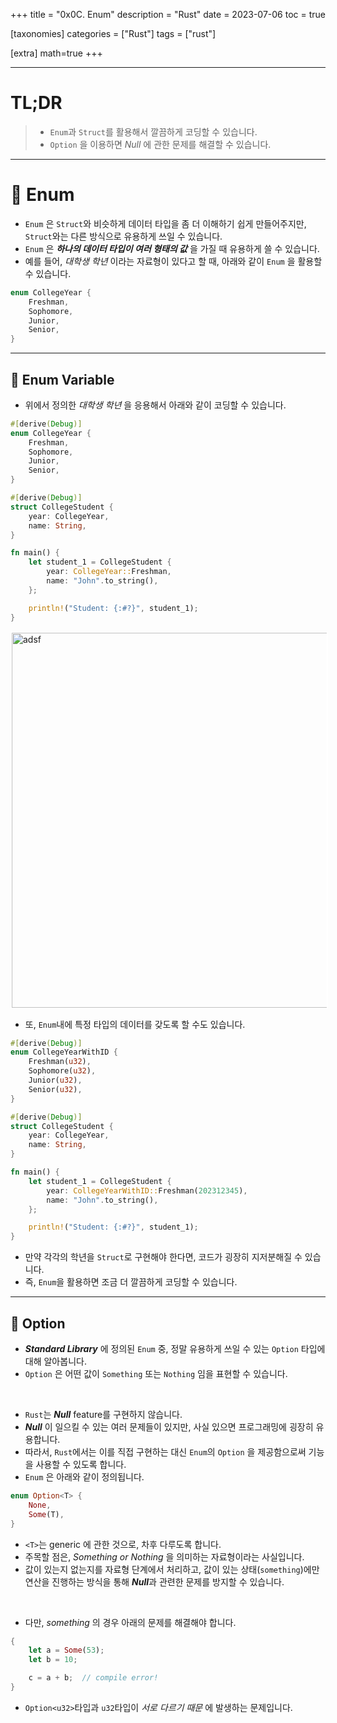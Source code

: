 +++
title = "0x0C. Enum"
description = "Rust"
date = 2023-07-06
toc = true

[taxonomies]
categories = ["Rust"]
tags = ["rust"]

[extra]
math=true
+++

---
# <txtred>**TL;DR**</txtred>
> - `Enum`과 `Struct`를 활용해서 깔끔하게 코딩할 수 있습니다.
> - `Option` 을 이용하면 *Null* 에 관한 문제를 해결할 수 있습니다.

---
# 📌 Enum
- `Enum` 은 `Struct`와 비슷하게 <txtylw>데이터 타입</txtylw>을 좀 더 이해하기 쉽게 만들어주지만, `Struct`와는 다른 방식으로 유용하게 쓰일 수 있습니다.
- `Enum` 은 <txtylw>***하나의 데이터 타입이 여러 형태의 값***</txtylw> 을 가질 때 유용하게 쓸 수 있습니다.
- 예를 들어, <txtylw>*대학생 학년*</txtylw> 이라는 <txtylw>자료형</txtylw>이 있다고 할 때, 아래와 같이 `Enum` 을 활용할 수 있습니다.

```rust
enum CollegeYear {
    Freshman,
    Sophomore,
    Junior,
    Senior,
}
```

---
## 📍 Enum Variable
- 위에서 정의한 <txtylw>*대학생 학년*</txtylw> 을 응용해서 아래와 같이 코딩할 수 있습니다.

```rust
#[derive(Debug)]
enum CollegeYear {
    Freshman,
    Sophomore,
    Junior,
    Senior,
}

#[derive(Debug)]
struct CollegeStudent {
    year: CollegeYear,
    name: String,
}

fn main() {
    let student_1 = CollegeStudent {
        year: CollegeYear::Freshman,
        name: "John".to_string(),
    };

    println!("Student: {:#?}", student_1);
}

```

<img src="../../../images/study/rust/rust_04_01.png" width="600rem" alt="adsf" style="border: 2px solid white"/>

- 또, `Enum`내에 <txtylw>특정 타입</txtylw>의 데이터를 갖도록 할 수도 있습니다.

```rust
#[derive(Debug)]
enum CollegeYearWithID {
    Freshman(u32),
    Sophomore(u32),
    Junior(u32),
    Senior(u32),
}

#[derive(Debug)]
struct CollegeStudent {
    year: CollegeYear,
    name: String,
}

fn main() {
    let student_1 = CollegeStudent {
        year: CollegeYearWithID::Freshman(202312345),
        name: "John".to_string(),
    };

    println!("Student: {:#?}", student_1);
}
```

- 만약 각각의 <txtylw>학년</txtylw>을 `Struct`로 구현해야 한다면, 코드가 굉장히 지저분해질 수 있습니다.
- 즉, `Enum`을 활용하면 조금 더 깔끔하게 코딩할 수 있습니다.

---
## 📍 Option
- <txtylw>***Standard Library***</txtylw> 에 정의된 `Enum` 중, 정말 유용하게 쓰일 수 있는 `Option` 타입에 대해 알아봅니다.
- `Option` 은 어떤 값이 `Something` 또는 `Nothing` 임을 표현할 수 있습니다.

<br />

- `Rust`는 <txtred>***Null***</txtred> feature를 구현하지 않습니다.
-  <txtred>***Null***</txtred> 이 일으킬 수 있는 여러 문제들이 있지만, 사실 있으면 프로그래밍에 굉장히 유용합니다.
- 따라서, `Rust`에서는 이를 직접 구현하는 대신 `Enum`의 `Option` 을 제공함으로써 기능을 사용할 수 있도록 합니다.
- `Enum` 은 아래와 같이 정의됩니다.
```rust
enum Option<T> {
    None,
    Some(T),
}
```

- `<T>`는 generic 에 관한 것으로, 차후 다루도록 합니다.
- 주목할 점은, <txtylw>*Something or Nothing*</txtylw> 을 의미하는 자료형이라는 사실입니다.
- 값이 있는지 없는지를 <txtylw>자료형</txtylw> 단계에서 처리하고, 값이 있는 상태(`something`)에만 연산을 진행하는 방식을 통해 <txtred>***Null***</txtred>과 관련한 문제를 방지할 수 있습니다.

<br />

- 다만, *something* 의 경우 아래의 문제를 해결해야 합니다.

```rust
{
    let a = Some(53);
    let b = 10;

    c = a + b;  // compile error!
}
```

- `Option<u32>`타입과 `u32`타입이 <txtylw>*서로 다르기 때문*</txtylw> 에 발생하는 문제입니다.
